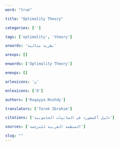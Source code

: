 ```yaml
---
word: "true"

title: "Optimality Theory"

categories: ['']

tags: ['optimality', 'theory']

arwords: 'نظرية مثالية'

arexps: []

enwords: ['Optimality Theory']

enexps: []

arlexicons: 'ن'

enlexicons: ['O']

authors: ['Ruqayya Roshdy']

translators: ['Tarek Ibrahim']

citations: ['دليل أكسفورد في السانيات الحاسوبية']

sources: ['المنظمة العربية للترجمة']

slug: ""
---
```

